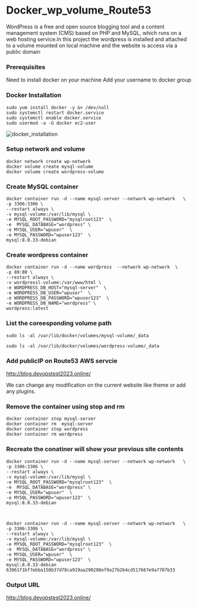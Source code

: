 # Docker_wp_volume_Route53
WordPress is a free and open source blogging tool and a content management system (CMS) based on PHP and MySQL, which runs on a web hosting service.In this project the wordpress is installed and attached to a volume mounted on local machine and the website is access via a public domain


### Prerequisites
Need to install docker on your machine
Add your username to docker group

### Docker Installation

```
sudo yum install docker -y &> /dev/null
sudo systemctl restart docker.service
sudo systemctl enable docker.service
sudo usermod -a -G docker ec2-user
```
![docker_installation](https://github.com/Nisha-Sugathan/Docker-Bind_mounting/assets/134600837/ba7797c4-9a73-4ce6-b593-2befa5850e0d)

### Setup network and volume
```
docker network create wp-network
docker volume create mysql-volume
docker volume create wordpress-volume
```
### Create MySQL container
```
docker container run -d --name mysql-server --network wp-network   \
-p 3306:3306 \
--restart always \
-v mysql-volume:/var/lib/mysql \
-e MYSQL_ROOT_PASSWORD="mysqlroot123"  \
-e  MYSQL_DATABASE="wordpress" \
-e MYSQL_USER="wpuser"  \
-e MYSQL_PASSWORD="wpuser123"  \
mysql:8.0.33-debian
```
### Create wordpress container
```
docker container run -d --name wordpress  --network wp-network  \
-p 80:80 \
--restart always \
-v wordpressl-volume:/var/www/html \
-e WORDPRESS_DB_HOST="mysql-server"  \
-e WORDPRESS_DB_USER="wpuser"  \
-e WORDPRESS_DB_PASSWORD="wpuser123"  \
-e WORDPRESS_DB_NAME="wordpress" \
wordpress:latest
```

### List the coreesponding volume path 
```
sudo ls -al /var/lib/docker/volumes/mysql-volume/_data

sudo ls -al /var/lib/docker/volumes/wordpress-volume/_data
```

###  Add publicIP on Route53 AWS servcie


http://blog.devopstest2023.online/


We can change any modification on the current website like theme or add any plugins.

### Remove the container using stop and rm

```
docker container stop mysql-server
docker container rm  mysql-server
docker container stop wordpress
docker container rm wordpress
```
### Recreate the conatiner will show your previous site contents

```
docker container run -d --name mysql-server --network wp-network   \
-p 3306:3306 \
--restart always \
-v mysql-volume:/var/lib/mysql \
-e MYSQL_ROOT_PASSWORD="mysqlroot123"  \
-e  MYSQL_DATABASE="wordpress" \
-e MYSQL_USER="wpuser"  \
-e MYSQL_PASSWORD="wpuser123"  \
mysql:8.0.33-debian



docker container run -d --name mysql-server --network wp-network   \
-p 3306:3306 \
--restart always \
-v mysql-volume:/var/lib/mysql \
-e MYSQL_ROOT_PASSWORD="mysqlroot123"  \
-e  MYSQL_DATABASE="wordpress" \
-e MYSQL_USER="wpuser"  \
-e MYSQL_PASSWORD="wpuser123"  \
mysql:8.0.33-debian
63961f1bf7ebba150b37d78ca919aa290208ef9a27b264cd517667e9a7707b33

```

### Output URL

http://blog.devopstest2023.online/

